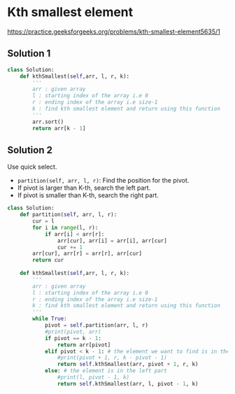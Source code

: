 # Kth smallest element

https://practice.geeksforgeeks.org/problems/kth-smallest-element5635/1

## Solution 1
```python
class Solution:
    def kthSmallest(self,arr, l, r, k):
        '''
        arr : given array
        l : starting index of the array i.e 0
        r : ending index of the array i.e size-1
        k : find kth smallest element and return using this function
        '''
        arr.sort()
        return arr[k - 1]
```

## Solution 2
Use quick select.
* `partition(self, arr, l, r)`: Find the position for the pivot.
* If pivot is larger than K-th, search the left part.
* If pivot is smaller than K-th, search the right part.

```python
class Solution:
    def partition(self, arr, l, r):
        cur = l
        for i in range(l, r):
            if arr[i] < arr[r]:
                arr[cur], arr[i] = arr[i], arr[cur]
                cur += 1
        arr[cur], arr[r] = arr[r], arr[cur]
        return cur
    
    def kthSmallest(self,arr, l, r, k):
        '''
        arr : given array
        l : starting index of the array i.e 0
        r : ending index of the array i.e size-1
        k : find kth smallest element and return using this function
        '''
        while True:
            pivot = self.partition(arr, l, r)
            #print(pivot, arr)
            if pivot == k - 1:
                return arr[pivot]
            elif pivot < k - 1: # the element we want to find is in the right part
                #print(pivot + 1, r, k - pivot - 1)
                return self.kthSmallest(arr, pivot + 1, r, k)
            else: # the element is in the left part
                #print(l, pivot - 1, k)
                return self.kthSmallest(arr, l, pivot - 1, k)
```
